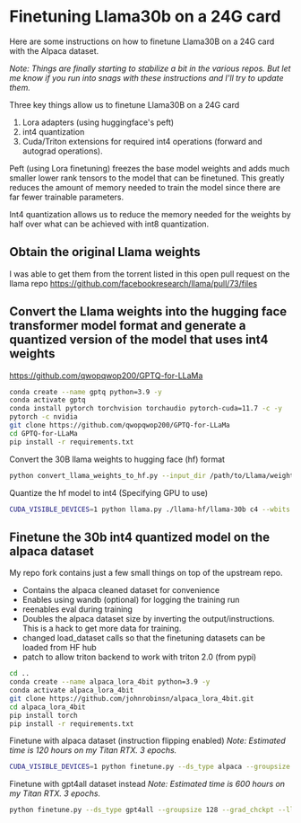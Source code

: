 # Finetuning Llama30b on a 24G card
Here are some instructions on how to finetune Llama30B on a 24G card with the Alpaca dataset.

_Note: Things are finally starting to stabilize a bit in the various repos.  But let me know if you run into snags with these instructions and I'll try to update them._

Three key things allow us to finetune Llama30B on a 24G card 
1) Lora adapters (using huggingface's peft)
2) int4 quantization
3) Cuda/Triton extensions for required int4 operations (forward and autograd operations).

Peft (using Lora finetuning) freezes the base model weights and adds much smaller lower rank tensors to the model that can be finetuned. This greatly reduces the amount of memory needed to train the model since there are far fewer trainable parameters.

Int4 quantization allows us to reduce the memory needed for the weights by half over what can be achieved with int8 quantization.

## Obtain the original Llama weights
I was able to get them from the torrent listed in this open pull request on the llama repo
https://github.com/facebookresearch/llama/pull/73/files

## Convert the Llama weights into the hugging face transformer model format and generate a quantized version of the model that uses int4 weights

https://github.com/qwopqwop200/GPTQ-for-LLaMa


``` bash
conda create --name gptq python=3.9 -y
conda activate gptq
conda install pytorch torchvision torchaudio pytorch-cuda=11.7 -c -y
pytorch -c nvidia
git clone https://github.com/qwopqwop200/GPTQ-for-LLaMa
cd GPTQ-for-LLaMa
pip install -r requirements.txt

```

Convert the 30B llama weights to hugging face (hf) format

``` bash
python convert_llama_weights_to_hf.py --input_dir /path/to/Llama/weights/ --model_size 30B --output_dir ./llama-hf
```

Quantize the hf model to int4 (Specifying GPU to use)

``` bash
CUDA_VISIBLE_DEVICES=1 python llama.py ./llama-hf/llama-30b c4 --wbits 4 --true-sequential --act-order --groupsize 128 --save_safetensors llama30b-4bit-128g.safetensors
```

## Finetune the 30b int4 quantized model on the alpaca dataset  
My repo fork contains just a few small things on top of the upstream repo.

* Contains the alpaca cleaned dataset for convenience
* Enables using wandb (optional) for logging the training run
* reenables eval during training
* Doubles the alpaca dataset size by inverting the output/instructions.  This is a hack to get more data for training.
* changed load_dataset calls so that the finetuning datasets can be loaded from HF hub
* patch to allow triton backend to work with triton 2.0 (from pypi)

``` bash
cd ..
conda create --name alpaca_lora_4bit python=3.9 -y
conda activate alpaca_lora_4bit
git clone https://github.com/johnrobinsn/alpaca_lora_4bit.git
cd alpaca_lora_4bit
pip install torch
pip install -r requirements.txt
```
Finetune with alpaca dataset (instruction flipping enabled)
_Note: Estimated time is 120 hours on my Titan RTX.  3 epochs._

``` bash
CUDA_VISIBLE_DEVICES=1 python finetune.py --ds_type alpaca --groupsize 128 --grad_chckpt --llama_q4_config_dir ../GPTQ-for-LLaMa/llama-hf/llama-30b/ --llama_q4_model ../GPTQ-for-LLaMa/llama30b-4bit-128g.safetensors ./alpaca_data_cleaned.json --wandb
```
Finetune with gpt4all dataset instead
_Note: Estimated time is 600 hours on my Titan RTX.  3 epochs._

``` bash
python finetune.py --ds_type gpt4all --groupsize 128 --grad_chckpt --llama_q4_config_dir /mnt2/code/gptq4llama_230407/llama-hf/llama-30b/ --llama_q4_model /mnt2/code/gptq4llama_230407/llama30b-4bit-128g.safetensors --wandb nomic-ai/gpt4all_prompt_generations
```